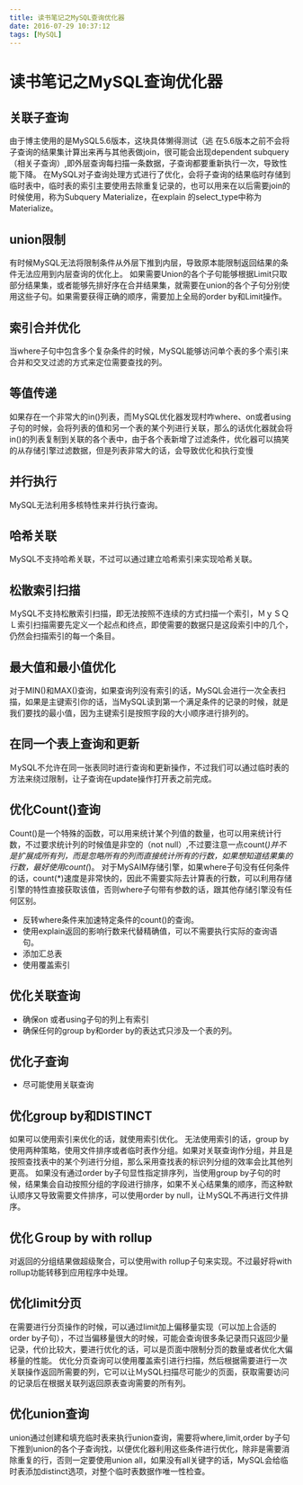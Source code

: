 ```yaml
---
title: 读书笔记之MySQL查询优化器
date: 2016-07-29 10:37:12
tags: [MySQL]
---
```


#   **读书笔记之MySQL查询优化器** #

##  **关联子查询** #
由于博主使用的是MySQL5.6版本，这块具体懒得测试（逃
在5.6版本之前不会将子查询的结果集计算出来再与其他表做join，很可能会出现dependent subquery（相关子查询）,即外层查询每扫描一条数据，子查询都要重新执行一次，导致性能下降。
在MySQL对子查询处理方式进行了优化，会将子查询的结果临时存储到临时表中，临时表的索引主要使用去除重复记录的，也可以用来在以后需要join的时候使用，称为Subquery Materialize，在explain 的select_type中称为Materialize。
##  **union限制** ##
有时候MySQL无法将限制条件从外层下推到内层，导致原本能限制返回结果的条件无法应用到内层查询的优化上。
如果需要Union的各个子句能够根据Limit只取部分结果集，或者能够先排好序在合并结果集，就需要在union的各个子句分别使用这些子句。如果需要获得正确的顺序，需要加上全局的order by和Limit操作。
##  **索引合并优化** ##
当where子句中包含多个复杂条件的时候，ＭySQL能够访问单个表的多个索引来合并和交叉过滤的方式来定位需要查找的列。
##  **等值传递** ##
如果存在一个非常大的in()列表，而ＭySQL优化器发现村咋where、on或者using子句的时候，会将列表的值和另一个表的某个列进行关联，那么的话优化器就会将in()的列表复制到关联的各个表中，由于各个表新增了过滤条件，优化器可以搞笑的从存储引擎过滤数据，但是列表非常大的话，会导致优化和执行变慢

##  **并行执行** ##
MySQL无法利用多核特性来并行执行查询。
##  **哈希关联** ##
MySQL不支持哈希关联，不过可以通过建立哈希索引来实现哈希关联。
##  **松散索引扫描** ##
ＭySQL不支持松散索引扫描，即无法按照不连续的方式扫描一个索引，ＭｙＳＱＬ索引扫描需要先定义一个起点和终点，即使需要的数据只是这段索引中的几个，仍然会扫描索引的每一个条目。
##  **最大值和最小值优化** ##
对于MIN()和MAX()查询，如果查询列没有索引的话，MySQL会进行一次全表扫描，如果是主键索引你的话，当MySQL读到第一个满足条件的记录的时候，就是我们要找的最小值，因为主键索引是按照字段的大小顺序进行排列的。
## **在同一个表上查询和更新** ##
ＭySQL不允许在同一张表同时进行查询和更新操作，不过我们可以通过临时表的方法来绕过限制，让子查询在update操作打开表之前完成。
## **优化Count()查询** ##
Count()是一个特殊的函数，可以用来统计某个列值的数量，也可以用来统计行数，不过要求统计列的时候值是非空的（not null）,不过要注意一点count(*)并不是扩展成所有列，而是忽略所有的列而直接统计所有的行数，如果想知道结果集的行数，最好使用count(*)。
对于MySAIM存储引擎，如果where子句没有任何条件的话，count(*)速度是非常快的，因此不需要实际去计算表的行数，可以利用存储引擎的特性直接获取该值，否则where子句带有参数的话，跟其他存储引擎没有任何区别。
-  反转where条件来加速特定条件的count()的查询。
-  使用explain返回的影响行数来代替精确值，可以不需要执行实际的查询语句。
-  添加汇总表
-  使用覆盖索引

## **优化关联查询** ##

-  确保on 或者using子句的列上有索引
-  确保任何的group by和order by的表达式只涉及一个表的列。

## **优化子查询** ##

-  尽可能使用关联查询

## **优化group by和DISTINCT** ##

如果可以使用索引来优化的话，就使用索引优化。
无法使用索引的话，group by使用两种策略，使用文件排序或者临时表作分组。如果对关联查询作分组，并且是按照查找表中的某个列进行分组，那么采用查找表的标识列分组的效率会比其他列更高。
如果没有通过order by子句显性指定排序列，当使用group by子句的时候，结果集会自动按照分组的字段进行排序，如果不关心结果集的顺序，而这种默认顺序又导致需要文件排序，可以使用order by null，让ＭySQL不再进行文件排序。

## **优化Ｇroup by with rollup** ##

对返回的分组结果做超级聚合，可以使用with rollup子句来实现。不过最好将with rollup功能转移到应用程序中处理。

## **优化limit分页** ##

在需要进行分页操作的时候，可以通过limit加上偏移量实现（可以加上合适的order by子句），不过当偏移量很大的时候，可能会查询很多条记录而只返回少量记录，代价比较大，要进行优化的话，可以是页面中限制分页的数量或者优化大偏移量的性能。
优化分页查询可以使用覆盖索引进行扫描，然后根据需要进行一次关联操作返回所需要的列，它可以让ＭySQL扫描尽可能少的页面，获取需要访问的记录后在根据关联列返回原表查询需要的所有列。

## **优化union查询** ##

union通过创建和填充临时表来执行union查询，需要将where,limit,order by子句下推到union的各个子查询找，以便优化器利用这些条件进行优化，除非是需要消除重复的行，否则一定要使用union all，如果没有all关键字的话，MySQL会给临时表添加distinct选项，对整个临时表数据作唯一性检查。
